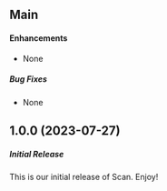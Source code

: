 ## Main

#### Enhancements

* None

##### Bug Fixes

* None


## 1.0.0 (2023-07-27)

##### Initial Release

This is our initial release of Scan. Enjoy!
